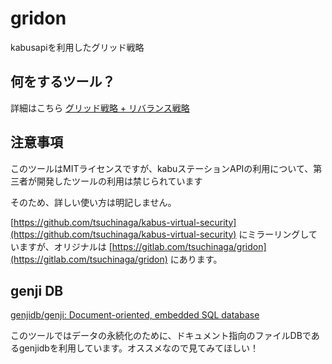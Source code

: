 # gridon

kabusapiを利用したグリッド戦略

## 何をするツール？

詳細はこちら [グリッド戦略 + リバランス戦略](https://scrapbox.io/tsuchinaga/%E3%82%B0%E3%83%AA%E3%83%83%E3%83%89%E6%88%A6%E7%95%A5_+_%E3%83%AA%E3%83%90%E3%83%A9%E3%83%B3%E3%82%B9%E6%88%A6%E7%95%A5)

## 注意事項

このツールはMITライセンスですが、kabuステーションAPIの利用について、第三者が開発したツールの利用は禁じられています

そのため、詳しい使い方は明記しません。

[https://github.com/tsuchinaga/kabus-virtual-security](https://github.com/tsuchinaga/kabus-virtual-security) にミラーリングしていますが、オリジナルは [https://gitlab.com/tsuchinaga/gridon](https://gitlab.com/tsuchinaga/gridon) にあります。

## genji DB

[genjidb/genji: Document-oriented, embedded SQL database](https://github.com/genjidb/genji)

このツールではデータの永続化のために、ドキュメント指向のファイルDBであるgenjidbを利用しています。オススメなので見てみてほしい！
